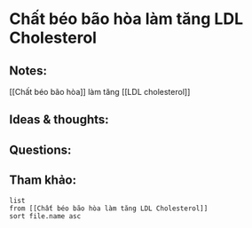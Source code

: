 # Chất béo bão hòa làm tăng LDL Cholesterol

## Notes:
[[Chất béo bão hòa]] làm tăng [[LDL cholesterol]]

## Ideas & thoughts:

## Questions:


## Tham khảo:
```dataview
list
from [[Chất béo bão hòa làm tăng LDL Cholesterol]]
sort file.name asc
```